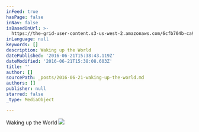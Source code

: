 ```yaml
---
inFeed: true
hasPage: false
inNav: false
isBasedOnUrl: >-
  https://the-grid-user-content.s3-us-west-2.amazonaws.com/6cfb704b-ca9c-4a00-a39b-95aeefbc3175.jpg
inLanguage: null
keywords: []
description: Waking up the World
datePublished: '2016-06-21T15:38:43.119Z'
dateModified: '2016-06-21T15:38:08.603Z'
title: ''
author: []
sourcePath: _posts/2016-06-21-waking-up-the-world.md
authors: []
publisher: null
starred: false
_type: MediaObject

---
```

Waking up the World
![](https://the-grid-user-content.s3-us-west-2.amazonaws.com/6cfb704b-ca9c-4a00-a39b-95aeefbc3175.jpg)